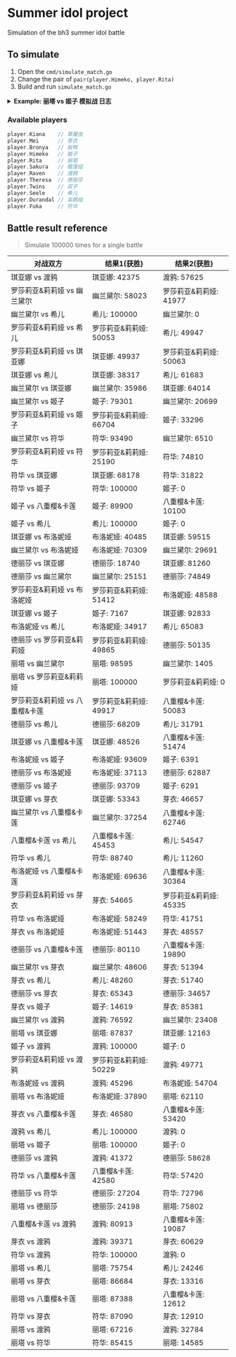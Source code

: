# Summer idol project

Simulation of the bh3 summer idol battle

## To simulate

1. Open the `cmd/simulate_match.go`
2. Change the pair of `pair(player.Himeko, player.Rita)`
3. Build and run `simulate_match.go`

<details><summary><strong>Example: 丽塔 vs 姬子 模拟战 日志</strong></summary>
<pre>
===== 回合 1 开始 =====
丽塔 普攻 造成 14 点伤害
姬子 当前剩余 86 HP
姬子 的攻击下降了 4 点
姬子 普攻 造成 8 点伤害
丽塔 当前剩余 92 HP
===== 回合 1 结束 =====
===== 回合 2 开始 =====
丽塔 普攻 造成 17 点伤害
姬子 当前剩余 69 HP
姬子 发动技能 干杯,朋友! 造成 27 点伤害
丽塔 当前剩余 65 HP
姬子 的命中率下降了 35 点
===== 回合 2 结束 =====
===== 回合 3 开始 =====
丽塔 普攻 造成 17 点伤害
姬子 当前剩余 52 HP
姬子 普攻 造成 8 点伤害
丽塔 当前剩余 57 HP
===== 回合 3 结束 =====
===== 回合 4 开始 =====
丽塔 发动技能 完美心意! 为对方回复 4 HP 并使对方下两个回合进入魅惑状态
姬子 的生命值上升了 4 点
姬子 发动技能 干杯,朋友! 造成 27 点伤害
丽塔 的 完美心意 生效! 姬子 的攻击伤害永久降低百分之60
丽塔 当前剩余 47 HP
姬子 的命中率下降了 35 点
===== 回合 4 结束 =====
===== 回合 5 开始 =====
丽塔 普攻 造成 14 点伤害
姬子 当前剩余 42 HP
姬子 的攻击下降了 4 点
姬子 普攻 未能命中
===== 回合 5 结束 =====
===== 回合 6 开始 =====
丽塔 普攻 造成 17 点伤害
姬子 当前剩余 25 HP
丽塔 的 魅惑 生效! 姬子 当前回合无法使用技能 干杯,朋友!
姬子 普攻 未能命中
===== 回合 6 结束 =====
===== 回合 7 开始 =====
丽塔 普攻 造成 17 点伤害
姬子 当前剩余 8 HP
姬子 普攻 未能命中
===== 回合 7 结束 =====
===== 回合 8 开始 =====
丽塔 发动技能 完美心意! 为对方回复 4 HP 并使对方下两个回合进入魅惑状态
姬子 的生命值上升了 4 点
姬子 发动技能 干杯,朋友! 可惜未能命中
姬子 的命中率下降了 35 点
===== 回合 8 结束 =====
===== 回合 9 开始 =====
丽塔 普攻 造成 17 点伤害
姬子 当前剩余 -5 HP
姬子 死亡
===== 比赛结束 =====
丽塔 Wins !

Process finished with exit code 0
</pre></details>

### Available players
```go
player.Kiana    // 草履虫
player.Mei      // 芽衣
player.Bronya   // 板鸭
player.Himeko   // 姬子
player.Rita     // 丽塔
player.Sakura   // 樱莲组
player.Raven    // 渡鸦
player.Theresa  // 德丽莎
player.Twins    // 双子
player.Seele    // 希儿
player.Durandal // 呆鹅组
player.Fuka     // 符华
```

## Battle result reference 
> Simulate 100000 times for a single battle

| 对战双方                       | 结果1(获胜)            | 结果2(获胜)            |
|--------------------------------|------------------------|------------------------|
| 琪亚娜 vs 渡鸦                 | 琪亚娜: 42375          | 渡鸦: 57625            |
| 罗莎莉亚&莉莉娅 vs 幽兰黛尔    | 幽兰黛尔: 58023        | 罗莎莉亚&莉莉娅: 41977 |
| 幽兰黛尔 vs 希儿               | 希儿: 100000           | 幽兰黛尔: 0            |
| 罗莎莉亚&莉莉娅 vs 希儿        | 罗莎莉亚&莉莉娅: 50053 | 希儿: 49947            |
| 罗莎莉亚&莉莉娅 vs 琪亚娜      | 琪亚娜: 49937          | 罗莎莉亚&莉莉娅: 50063 |
| 琪亚娜 vs 希儿                 | 琪亚娜: 38317          | 希儿: 61683            |
| 幽兰黛尔 vs 琪亚娜             | 幽兰黛尔: 35986        | 琪亚娜: 64014          |
| 幽兰黛尔 vs 姬子               | 姬子: 79301            | 幽兰黛尔: 20699        |
| 罗莎莉亚&莉莉娅 vs 姬子        | 罗莎莉亚&莉莉娅: 66704 | 姬子: 33296            |
| 幽兰黛尔 vs 符华               | 符华: 93490            | 幽兰黛尔: 6510         |
| 罗莎莉亚&莉莉娅 vs 符华        | 罗莎莉亚&莉莉娅: 25190 | 符华: 74810            |
| 符华 vs 琪亚娜                 | 琪亚娜: 68178          | 符华: 31822            |
| 符华 vs 姬子                   | 符华: 100000           | 姬子: 0                |
| 姬子 vs 八重樱&卡莲            | 姬子: 89900            | 八重樱&卡莲: 10100     |
| 姬子 vs 希儿                   | 希儿: 100000           | 姬子: 0                |
| 琪亚娜 vs 布洛妮娅             | 布洛妮娅: 40485        | 琪亚娜: 59515          |
| 幽兰黛尔 vs 布洛妮娅           | 布洛妮娅: 70309        | 幽兰黛尔: 29691        |
| 德丽莎 vs 琪亚娜               | 德丽莎: 18740          | 琪亚娜: 81260          |
| 德丽莎 vs 幽兰黛尔             | 幽兰黛尔: 25151        | 德丽莎: 74849          |
| 罗莎莉亚&莉莉娅 vs 布洛妮娅    | 罗莎莉亚&莉莉娅: 51412 | 布洛妮娅: 48588        |
| 琪亚娜 vs 姬子                 | 姬子: 7167             | 琪亚娜: 92833          |
| 布洛妮娅 vs 希儿               | 布洛妮娅: 34917        | 希儿: 65083            |
| 德丽莎 vs 罗莎莉亚&莉莉娅      | 罗莎莉亚&莉莉娅: 49865 | 德丽莎: 50135          |
| 丽塔 vs 幽兰黛尔               | 丽塔: 98595            | 幽兰黛尔: 1405         |
| 丽塔 vs 罗莎莉亚&莉莉娅        | 丽塔: 100000           | 罗莎莉亚&莉莉娅: 0     |
| 罗莎莉亚&莉莉娅 vs 八重樱&卡莲 | 罗莎莉亚&莉莉娅: 49917 | 八重樱&卡莲: 50083     |
| 德丽莎 vs 希儿                 | 德丽莎: 68209          | 希儿: 31791            |
| 琪亚娜 vs 八重樱&卡莲          | 琪亚娜: 48526          | 八重樱&卡莲: 51474     |
| 布洛妮娅 vs 姬子               | 布洛妮娅: 93609        | 姬子: 6391             |
| 德丽莎 vs 布洛妮娅             | 布洛妮娅: 37113        | 德丽莎: 62887          |
| 德丽莎 vs 姬子                 | 德丽莎: 93709          | 姬子: 6291             |
| 琪亚娜 vs 芽衣                 | 琪亚娜: 53343          | 芽衣: 46657            |
| 幽兰黛尔 vs 八重樱&卡莲        | 幽兰黛尔: 37254        | 八重樱&卡莲: 62746     |
| 八重樱&卡莲 vs 希儿            | 八重樱&卡莲: 45453     | 希儿: 54547            |
| 符华 vs 希儿                   | 符华: 88740            | 希儿: 11260            |
| 布洛妮娅 vs 八重樱&卡莲        | 布洛妮娅: 69636        | 八重樱&卡莲: 30364     |
| 罗莎莉亚&莉莉娅 vs 芽衣        | 芽衣: 54665            | 罗莎莉亚&莉莉娅: 45335 |
| 符华 vs 布洛妮娅               | 布洛妮娅: 58249        | 符华: 41751            |
| 芽衣 vs 布洛妮娅               | 布洛妮娅: 51443        | 芽衣: 48557            |
| 德丽莎 vs 八重樱&卡莲          | 德丽莎: 80110          | 八重樱&卡莲: 19890     |
| 幽兰黛尔 vs 芽衣               | 幽兰黛尔: 48606        | 芽衣: 51394            |
| 芽衣 vs 希儿                   | 希儿: 48260            | 芽衣: 51740            |
| 德丽莎 vs 芽衣                 | 芽衣: 65343            | 德丽莎: 34657          |
| 芽衣 vs 姬子                   | 姬子: 14619            | 芽衣: 85381            |
| 幽兰黛尔 vs 渡鸦               | 渡鸦: 76592            | 幽兰黛尔: 23408        |
| 丽塔 vs 琪亚娜                 | 丽塔: 87837            | 琪亚娜: 12163          |
| 姬子 vs 渡鸦                   | 渡鸦: 100000           | 姬子: 0                |
| 罗莎莉亚&莉莉娅 vs 渡鸦        | 罗莎莉亚&莉莉娅: 50229 | 渡鸦: 49771            |
| 布洛妮娅 vs 渡鸦               | 渡鸦: 45296            | 布洛妮娅: 54704        |
| 丽塔 vs 布洛妮娅               | 布洛妮娅: 37890        | 丽塔: 62110            |
| 芽衣 vs 八重樱&卡莲            | 芽衣: 46580            | 八重樱&卡莲: 53420     |
| 渡鸦 vs 希儿                   | 希儿: 100000           | 渡鸦: 0                |
| 丽塔 vs 姬子                   | 丽塔: 100000           | 姬子: 0                |
| 德丽莎 vs 渡鸦                 | 渡鸦: 41372            | 德丽莎: 58628          |
| 符华 vs 八重樱&卡莲            | 八重樱&卡莲: 42580     | 符华: 57420            |
| 德丽莎 vs 符华                 | 德丽莎: 27204          | 符华: 72796            |
| 丽塔 vs 德丽莎                 | 德丽莎: 24198          | 丽塔: 75802            |
| 八重樱&卡莲 vs 渡鸦            | 渡鸦: 80913            | 八重樱&卡莲: 19087     |
| 芽衣 vs 渡鸦                   | 渡鸦: 39371            | 芽衣: 60629            |
| 符华 vs 渡鸦                   | 符华: 100000           | 渡鸦: 0                |
| 丽塔 vs 希儿                   | 丽塔: 75754            | 希儿: 24246            |
| 丽塔 vs 芽衣                   | 丽塔: 86684            | 芽衣: 13316            |
| 丽塔 vs 八重樱&卡莲            | 丽塔: 87388            | 八重樱&卡莲: 12612     |
| 符华 vs 芽衣                   | 符华: 87090            | 芽衣: 12910            |
| 丽塔 vs 渡鸦                   | 丽塔: 67216            | 渡鸦: 32784            |
| 丽塔 vs 符华                   | 符华: 85415            | 丽塔: 14585            |

